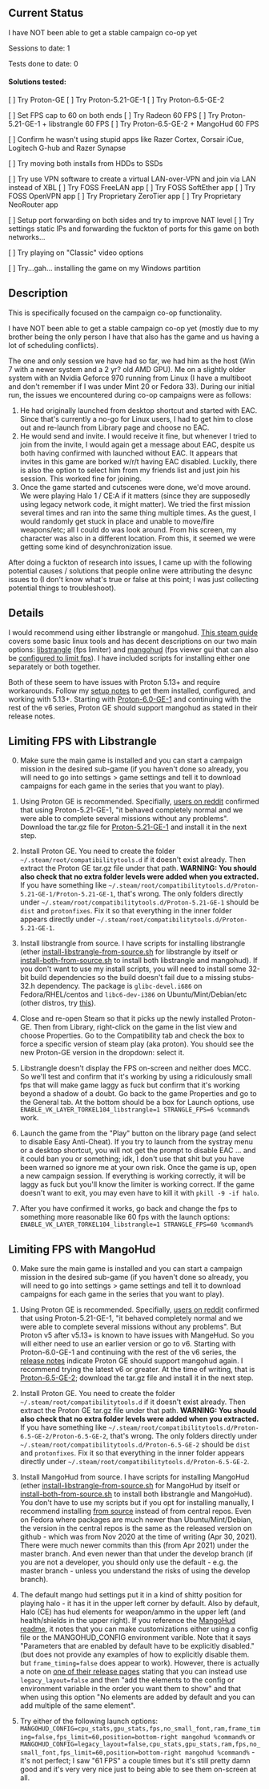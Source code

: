 
## Current Status

I have NOT been able to get a stable campaign co-op yet

Sessions to date: 1

Tests done to date: 0


#### Solutions tested:

[ ] Try Proton-GE
	[ ] Try Proton-5.21-GE-1
	[ ] Try Proton-6.5-GE-2

[ ] Set FPS cap to 60 on both ends
	[ ] Try Radeon 60 FPS
	[ ] Try Proton-5.21-GE-1 + libstrangle 60 FPS
	[ ] Try Proton-6.5-GE-2 + MangoHud 60 FPS

[ ] Confirm he wasn't using stupid apps like Razer Cortex, Corsair iCue, Logitech G-hub and Razer Synapse

[ ] Try moving both installs from HDDs to SSDs

[ ] Try use VPN software to create a virtual LAN-over-VPN and join via LAN instead of XBL
	[ ] Try FOSS FreeLAN app
	[ ] Try FOSS SoftEther app
	[ ] Try FOSS OpenVPN app
	[ ] Try Proprietary ZeroTier app
	[ ] Try Proprietary NeoRouter app

[ ] Setup port forwarding on both sides and try to improve NAT level
	[ ] Try settings static IPs and forwarding the fuckton of ports for this game on both networks...

[ ] Try playing on "Classic" video options

[ ] Try...gah... installing the game on my Windows partition






## Description

This is specifically focused on the campaign co-op functionality.

I have NOT been able to get a stable campaign co-op yet (mostly due to my brother being the only person I have that also has the game and us having a lot of scheduling conflicts).

The one and only session we have had so far, we had him as the host (Win 7 with a newer system and a 2 yr? old AMD GPU). Me on a slightly older system with an Nvidia Geforce 970 running from Linux (I have a multiboot and don't remember if I was under Mint 20 or Fedora 33). During our initial run, the issues we encountered during co-op campaigns were as follows:

1. He had originally launched from desktop shortcut and started with EAC. Since that's currently a no-go for Linux users, I had to get him to close out and re-launch from Library page and choose no EAC.
2. He would send and invite. I would receive it fine, but whenever I tried to join from the invite, I would again get a message about EAC, despite us both having confirmed with launched without EAC. It appears that invites in this game are borked w/r/t having EAC disabled. Luckily, there is also the option to select him from my friends list and just join his session. This worked fine for joining.
3. Once the game started and cutscenes were done, we'd move around. We were playing Halo 1 / CE:A if it matters (since they are supposedly using legacy network code, it might matter). We tried the first mission several times and ran into the same thing multiple times. As the guest, I would randomly get stuck in place and unable to move/fire weapons/etc; all I could do was look around. From his screen, my character was also in a different location. From this, it seemed we were getting some kind of desynchronization issue.

After doing a fuckton of research into issues, I came up with the following potential causes / solutions that people online were attributing the desync issues to (I don't know what's true or false at this point; I was just collecting potential things to troubleshoot).

## Details

I would recommend using either libstrangle or mangohud. [This steam guide](https://steamcommunity.com/sharedfiles/filedetails/?id=1787799592) covers some basic linux tools and has decent descriptions on our two main options: [libstrangle](https://gitlab.com/torkel104/libstrangle) (fps limiter) and [mangohud](https://github.com/flightlessmango/MangoHud) (fps viewer gui that can also be [configured to limit fps](https://github.com/flightlessmango/MangoHud/blob/master/bin/MangoHud.conf#L8)). I have included scripts for installing either one separately or both together.

Both of these seem to have issues with Proton 5.13+ and require workarounds. Follow my [setup notes](https://www.github.com/zpangwin/linux-gaming-notes/workarounds-for-mango-hud-and-libstrangle) to get them installed, configured, and working with 5.13+. Starting with [Proton-6.0-GE-1](https://github.com/GloriousEggroll/proton-ge-custom/releases/tag/6.0-GE-1) and continuing with the rest of the v6 series, Proton GE should support mangohud as stated in their release notes.


## Limiting FPS with Libstrangle

0. Make sure the main game is installed and you can start a campaign mission in the desired sub-game (if you haven't done so already, you will need to go into settings > game settings and tell it to download campaigns for each game in the series that you want to play).

1. Using Proton GE is recommended. Specifially, [users on reddit](https://www.reddit.com/r/linux_gaming/comments/l6e8sj/a_solution_on_getting_the_halo_mcc_campaign/) confirmed that using Proton-5.21-GE-1, "it behaved completely normal and we were able to complete several missions without any problems". Download the tar.gz file for [Proton-5.21-GE-1](https://github.com/GloriousEggroll/proton-ge-custom/releases/tag/5.21-GE-1) and install it in the next step.

2. Install Proton GE. You need to create the folder `~/.steam/root/compatibilitytools.d` if it doesn't exist already. Then extract the Proton GE tar.gz file under that path. **WARNING: You should also check that no extra folder levels were added when you extracted.** If you have something like `~/.steam/root/compatibilitytools.d/Proton-5.21-GE-1/Proton-5.21-GE-1`, that's wrong. The only folders directly under `~/.steam/root/compatibilitytools.d/Proton-5.21-GE-1` should be `dist` and `protonfixes`. Fix it so that everything in the inner folder appears directly under `~/.steam/root/compatibilitytools.d/Proton-5.21-GE-1`.

3. Install libstrangle from source. I have scripts for installing libstrangle (ether [install-libstrangle-from-source.sh](https://github.com/zpangwin/linux-gaming-notes/raw/master/workarounds-for-mango-hud-and-libstrangle/install-libstrangle-from-source.sh) for libstrangle by itself or [install-both-from-source.sh](https://github.com/zpangwin/linux-gaming-notes/raw/master/workarounds-for-mango-hud-and-libstrangle/install-both-from-source.sh) to install both libstrangle and mangohud). If you don't want to use my install scripts, you will need to install some 32-bit build dependencies so the build doesn't fail due to a missing stubs-32.h dependency. The package is `glibc-devel.i686` on Fedora/RHEL/centos and `libc6-dev-i386` on Ubuntu/Mint/Debian/etc (other distros, try [this](https://stackoverflow.com/questions/7412548/error-gnu-stubs-32-h-no-such-file-or-directory-while-compiling-nachos-source)).

4. Close and re-open Steam so that it picks up the newly installed Proton-GE. Then from Library, right-click on the game in the list view and choose Properties. Go to the Compatibility tab and check the box to force a specific version of steam play (aka proton). You should see the new Proton-GE version in the dropdown: select it.

5. Libstrangle doesn't display the FPS on-screen and neither does MCC. So we'll test and confirm that it's working by using a ridiculously small fps that will make game laggy as fuck but confirm that it's working beyond a shadow of a doubt. Go back to the game Properties and go to the General tab. At the bottom should be a box for Launch options, use `ENABLE_VK_LAYER_TORKEL104_libstrangle=1 STRANGLE_FPS=6 %command%` work.

6. Launch the game from the "Play" button on the library page (and select to disable Easy Anti-Cheat). If you try to launch from the systray menu or a desktop shortcut, you will not get the prompt to disable EAC ... and it could ban you or something; idk, I don't use that shit but you have been warned so ignore me at your own risk. Once the game is up, open a new campaign session. If everything is working correctly, it will be laggy as fuck but you'll know the limiter is working correct. If the game doesn't want to exit, you may even have to kill it with `pkill -9 -if halo`.

7. After you have confirmed it works, go back and change the fps to something more reasonable like 60 fps with the launch options: `ENABLE_VK_LAYER_TORKEL104_libstrangle=1 STRANGLE_FPS=60 %command%`



## Limiting FPS with MangoHud

0. Make sure the main game is installed and you can start a campaign mission in the desired sub-game (if you haven't done so already, you will need to go into settings > game settings and tell it to download campaigns for each game in the series that you want to play).

1. Using Proton GE is recommended. Specifially, [users on reddit](https://www.reddit.com/r/linux_gaming/comments/l6e8sj/a_solution_on_getting_the_halo_mcc_campaign/) confirmed that using Proton-5.21-GE-1, "it behaved completely normal and we were able to complete several missions without any problems". But Proton v5 after v5.13+ is known to have issues with MangeHud. So you will either need to use an earlier version or go to v6. Starting with Proton-6.0-GE-1 and continuing with the rest of the v6 series, the [release notes](https://github.com/GloriousEggroll/proton-ge-custom/releases/tag/6.0-GE-1) indicate Proton GE should support mangohud again. I recommend trying the latest v6 or greater. At the time of writing, that is [Proton-6.5-GE-2](https://github.com/GloriousEggroll/proton-ge-custom/releases/tag/6.5-GE-2); download the tar.gz file and install it in the next step.

2. Install Proton GE. You need to create the folder `~/.steam/root/compatibilitytools.d` if it doesn't exist already. Then extract the Proton GE tar.gz file under that path. **WARNING: You should also check that no extra folder levels were added when you extracted.** If you have something like `~/.steam/root/compatibilitytools.d/Proton-6.5-GE-2/Proton-6.5-GE-2`, that's wrong. The only folders directly under `~/.steam/root/compatibilitytools.d/Proton-6.5-GE-2` should be `dist` and `protonfixes`. Fix it so that everything in the inner folder appears directly under `~/.steam/root/compatibilitytools.d/Proton-6.5-GE-2`.

3. Install MangoHud from source. I have scripts for installing MangoHud (ether [install-libstrangle-from-source.sh](https://github.com/zpangwin/linux-gaming-notes/raw/master/workarounds-for-mango-hud-and-libstrangle/install-mango-hud-from-source.sh) for MangoHud by itself or [install-both-from-source.sh](https://github.com/zpangwin/linux-gaming-notes/raw/master/workarounds-for-mango-hud-and-libstrangle/install-both-from-source.sh) to install both libstrangle and MangoHud). You don't have to use my scripts but if you opt for installing manually, I recommend installing [from source](https://github.com/flightlessmango/MangoHud) instead of from central repos. Even on Fedora where packages are much newer than Ubuntu/Mint/Debian, the version in the central repos is the same as the released version on github - which was from Nov 2020 at the time of writing (Apr 30, 2021). There were much newer commits than this (from Apr 2021) under the master branch. And even newer than that under the develop branch (if you are not a developer, you should only use the default - e.g. the master branch - unless you understand the risks of using the develop branch).

4. The default mango hud settings put it in a kind of shitty position for playing halo - it has it in the upper left corner by default. Also by default, Halo (CE) has hud elements for weapon/ammo in the upper left (and health/shields in the upper right). If you reference the [MangoHud readme](https://github.com/flightlessmango/MangoHud), it notes that you can make customizations either using a config file or the MANGOHUD_CONFIG environment varible. Note that it says "Parameters that are enabled by default have to be explicitly disabled." (but does not provide any examples of how to explicitly disable them. but `frame_timing=false` does appear to work). However, there is actually a note on [one of their release pages](https://github.com/flightlessmango/MangoHud/releases/tag/v0.6.0) stating that you can instead use `legacy_layout=false` and then "add the elements to the config or environment variable in the order you want them to show" and that when using this option "No elements are added by default and you can add multiple of the same element".

5. Try either of the following launch options: `MANGOHUD_CONFIG=cpu_stats,gpu_stats,fps,no_small_font,ram,frame_timing=false,fps_limit=60,position=bottom-right mangohud %command%` or `MANGOHUD_CONFIG=legacy_layout=false,cpu_stats,gpu_stats,ram,fps,no_small_font,fps_limit=60,position=bottom-right mangohud %command%` - it's not perfect; I saw "61 FPS" a couple times but it's still pretty damn good and it's very very nice just to being able to see them on-screen at all.






